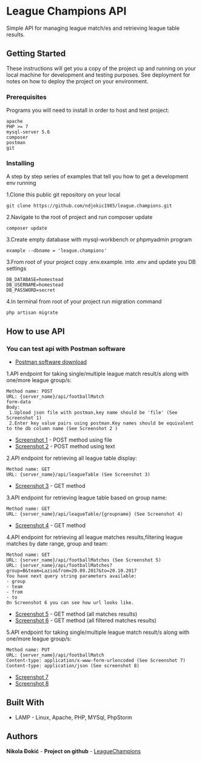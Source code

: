 # League Champions API

Simple API for managing league match/es and retrieving league table results.

## Getting Started

These instructions will get you a copy of the project up and running on your local machine for development and testing purposes. See deployment for notes on how to deploy the project on your environment.

### Prerequisites

Programs you will need to install in order to host and test project:

```
apache
PHP >= 7
mysql-server 5.6
composer
postman
git

```

### Installing

A step by step series of examples that tell you how to get a development env running

1.Clone this public  git repository on your local

```
git clone https://github.com/ndjokic1985/league.champions.git
```

2.Navigate to the root of project and run composer update

```
composer update
```


3.Create empty database with mysql-workbench or phpmyadmin program

```
example --dbname = 'league.champions'
```

3.From root of your project copy .env.example. into .env  and update you DB settings

```
DB_DATABASE=homestead
DB_USERNAME=homestead
DB_PASSWORD=secret
```
4.In terminal from root of your project run migration command 

```
php artisan migrate
```


## How to use API
### You can test api with Postman software
* [Postman software download](https://www.getpostman.com/downloads/)

1.API endpoint for taking single/multiple league match result/s along with one/more league group/s:

```
Method name: POST 
URL: {server_name}/api/footballMatch
form-data
Body:
 1.Upload json file with postman,key name should be 'file' (See Screenshot 1)
 2.Enter key value pairs using postman.Key names should be equivalent to the db column name (See Screenshot 2 )
```
* [Screenshot 1](https://i.imgur.com/FvOFyOs.png) - POST method using file
* [Screenshot 2](https://i.imgur.com/nMjudB7.png) - POST method using text

2.API endpoint for retrieving all league table display:

```
Method name: GET 
URL: {server_name}/api/leagueTable (See Screenshot 3)
```
* [Screenshot 3](https://i.imgur.com/22MmPRO.png) - GET method

3.API endpoint for retrieving league table based on group name:

```
Method name: GET 
URL: {server_name}/api/leagueTable/{groupname} (See Screenshot 4)
```
* [Screenshot 4](https://i.imgur.com/V37Fpge.png) - GET method

4.API endpoint for retrieving all league matches results,filtering
league matches by date range, group and team:

```
Method name: GET 
URL: {server_name}/api/footballMatches (See Screenshot 5)
URL: {server_name}/api/footballMatches?group=B&team=Lazio&from=20.09.2017&to=20.10.2017
You have next query string parameters available:
- group
- team
- from
- to
On Screenshot 6 you can see how url looks like.

```
* [Screenshot 5](https://i.imgur.com/IaAQ1yE.png) - GET method (all matches results)
* [Screenshot 6](https://i.imgur.com/GhCEgTo.png) - GET method (all filtered matches results)

5.API endpoint for taking single/multiple league match result/s along with one/more league group/s:

```
Method name: PUT 
URL: {server_name}/api/footballMatch
Content-type: application/x-www-form-urlencoded (See Screenshot 7)
Content-type: application/json (See screenshot 8)
```
* [Screenshot 7](https://i.imgur.com/XJGlgHO.png)
* [Screenshot 8](https://i.imgur.com/GKX4fEF.png)



## Built With

* LAMP - Linux, Apache, PHP, MYSql, PhpStorm

## Authors

**Nikola Đokić** - **Project on github** -  [LeagueChampions](https://github.com/ndjokic1985/league.champions)
